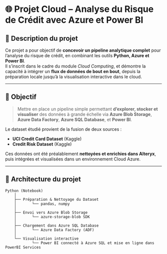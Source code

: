 # 🌐 Projet Cloud – Analyse du Risque de Crédit avec Azure et Power BI

## 📘 Description du projet
Ce projet a pour objectif de **concevoir un pipeline analytique complet** pour l’analyse du risque de crédit, en combinant les outils **Python, Azure et Power BI**.  
Il s’inscrit dans le cadre du module *Cloud Computing*, et démontre la capacité à intégrer un **flux de données de bout en bout**, depuis la préparation locale jusqu’à la visualisation interactive dans le cloud.

---

## 🎯 Objectif
> Mettre en place un pipeline simple permettant **d’explorer, stocker et visualiser** des données à grande échelle via **Azure Blob Storage**, **Azure Data Factory**, **Azure SQL Database**, et **Power BI**.

Le dataset étudié provient de la fusion de deux sources :
- **UCI Credit Card Dataset** (Kaggle)
- **Credit Risk Dataset** (Kaggle)

Ces données ont été préalablement **nettoyées et enrichies dans Alteryx**, puis intégrées et visualisées dans un environnement Cloud Azure.

---

## 🧱 Architecture du projet

```text
Python (Notebook)
    │
    ├── Préparation & Nettoyage du Dataset
    │       └── pandas, numpy
    │
    ├── Envoi vers Azure Blob Storage
    │       └── azure-storage-blob SDK
    │
    ├── Chargement dans Azure SQL Database
    │       └── Azure Data Factory (ADF)
    │
    └── Visualisation interactive
            └── Power BI connecté à Azure SQL et mise en ligne dans PowerBI Services
